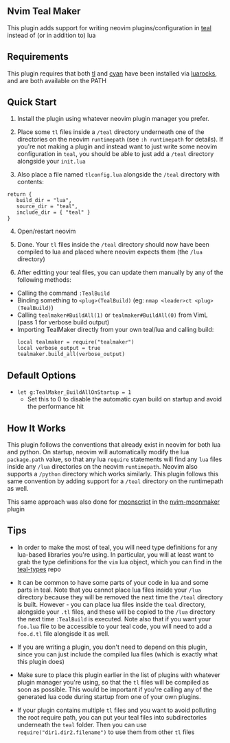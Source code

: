 
## Nvim Teal Maker

This plugin adds support for writing neovim plugins/configuration in [teal](https://github.com/teal-language/tl) instead of (or in addition to) lua

## Requirements

This plugin requires that both [tl](https://github.com/teal-language/tl) and [cyan](https://github.com/teal-language/cyan) have been installed via [luarocks](https://luarocks.org/), and are both available on the PATH

## Quick Start

1. Install the plugin using whatever neovim plugin manager you prefer.

2. Place some `tl` files inside a `/teal` directory underneath one of the directories on the neovim `runtimepath` (see `:h runtimepath` for details).  If you're not making a plugin and instead want to just write some neovim configuration in `teal`, you should be able to just add a `/teal` directory alongside your `init.lua`

3. Also place a file named `tlconfig.lua` alongside the `/teal` directory with contents:

  ```
  return {
     build_dir = "lua",
     source_dir = "teal",
     include_dir = { "teal" }
  }
  ```

4. Open/restart neovim

5. Done.  Your `tl` files inside the `/teal` directory should now have been compiled to lua and placed where neovim expects them (the `/lua` directory)

6. After editting your teal files, you can update them manually by any of the following methods:

  * Calling the command `:TealBuild`
  * Binding something to `<plug>(TealBuild)` (eg: `nmap <leader>ct <plug>(TealBuild)`)
  * Calling `tealmaker#BuildAll(1)` or `tealmaker#BuildAll(0)` from VimL (pass 1 for verbose build output)
  * Importing TealMaker directly from your own teal/lua and calling build:
      ```
      local tealmaker = require("tealmaker")
      local verbose_output = true
      tealmaker.build_all(verbose_output)
      ```

## Default Options

* `let g:TealMaker_BuildAllOnStartup = 1`
    * Set this to 0 to disable the automatic cyan build on startup and avoid the performance hit

## How It Works

This plugin follows the conventions that already exist in neovim for both lua and python. On startup, neovim will automatically modify the lua `package.path` value, so that any lua `require` statements will find any `lua` files inside any `/lua` directories on the neovim `runtimepath`.  Neovim also supports a `/python` directory which works similarly.  This plugin follows this same convention by adding support for a `/teal` directory on the runtimepath as well.

This same approach was also done for [moonscript](https://moonscript.org/) in the [nvim-moonmaker](https://github.com/svermeulen/nvim-moonmaker) plugin

## Tips

* In order to make the most of teal, you will need type definitions for any lua-based libraries you're using.  In particular, you will at least want to grab the type definitions for the `vim` lua object, which you can find in the [teal-types](https://github.com/teal-language/teal-types) repo

* It can be common to have some parts of your code in lua and some parts in teal.  Note that you cannot place lua files inside your `/lua` directory because they will be removed the next time the `/teal` directory is built.  However - you can place lua files inside the `teal` directory, alongside your `.tl` files, and these will be copied to the `/lua` directory the next time `:TealBuild` is executed.  Note also that if you want your `foo.lua` file to be accessible to your teal code, you will need to add a `foo.d.tl` file alongisde it as well.

* If you are writing a plugin, you don't need to depend on this plugin, since you can just include the compiled lua files (which is exactly what this plugin does)

* Make sure to place this plugin earlier in the list of plugins with whatever plugin manager you're using, so that the `tl` files will be compiled as soon as possible.  This would be important if you're calling any of the generated lua code during startup from one of your own plugins.

* If your plugin contains multiple `tl` files and you want to avoid polluting the root require path, you can put your teal files into subdirectories underneath the `teal` folder.  Then you can use `require("dir1.dir2.filename")` to use them from other `tl` files


